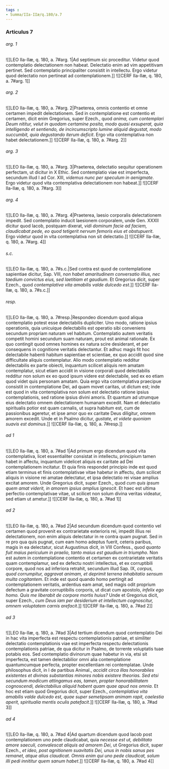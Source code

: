 ```yaml
---
tags : 
- Summa/IIa-IIæ/q.180/a.7
---
```


### Articulus 7

###### arg. 1
![[LEO IIa-IIæ, q. 180, a. 7#arg. 1|Ad septimum sic proceditur. Videtur quod contemplatio delectationem non habeat. Delectatio enim ad vim appetitivam pertinet. Sed contemplatio principaliter consistit in intellectu. Ergo videtur quod delectatio non pertineat ad contemplationem.]]
![[CERF IIa-IIæ, q. 180, a. 7#arg. 1]]

###### arg. 2
![[LEO IIa-IIæ, q. 180, a. 7#arg. 2|Praeterea, omnis contentio et omne certamen impedit delectationem. Sed in contemplatione est contentio et certamen, dicit enim Gregorius, super Ezech., quod *anima, cum contemplari Deum nititur, velut in quodam certamine posita, modo quasi exsuperat, quia intelligendo et sentiendo, de incircumscripto lumine aliquid degustat, modo succumbit, quia degustando iterum deficit*. Ergo vita contemplativa non habet delectationem.]]
![[CERF IIa-IIæ, q. 180, a. 7#arg. 2]]

###### arg. 3
![[LEO IIa-IIæ, q. 180, a. 7#arg. 3|Praeterea, delectatio sequitur operationem perfectam, ut dicitur in X Ethic. Sed contemplatio viae est imperfecta, secundum illud I ad Cor. XIII, *videmus nunc per speculum in aenigmate*. Ergo videtur quod vita contemplativa delectationem non habeat.]]
![[CERF IIa-IIæ, q. 180, a. 7#arg. 3]]

###### arg. 4
![[LEO IIa-IIæ, q. 180, a. 7#arg. 4|Praeterea, laesio corporalis delectationem impedit. Sed contemplatio inducit laesionem corporalem, unde Gen. XXXII dicitur quod Iacob, postquam dixerat, *vidi dominum facie ad faciem, claudicabat pede, eo quod tetigerit nervum femoris eius et obstupuerit*. Ergo videtur quod in vita contemplativa non sit delectatio.]]
![[CERF IIa-IIæ, q. 180, a. 7#arg. 4]]

###### s.c.
![[LEO IIa-IIæ, q. 180, a. 7#s.c.|Sed contra est quod de contemplatione sapientiae dicitur, Sap. VIII, *non habet amaritudinem conversatio illius, nec taedium convictus eius, sed laetitiam et gaudium*. Et Gregorius dicit, super Ezech., quod *contemplativa vita amabilis valde dulcedo est*.]]
![[CERF IIa-IIæ, q. 180, a. 7#s.c.]]

###### resp.
![[LEO IIa-IIæ, q. 180, a. 7#resp.|Respondeo dicendum quod aliqua contemplatio potest esse delectabilis dupliciter. Uno modo, ratione ipsius operationis, quia unicuique delectabilis est operatio sibi conveniens secundum propriam naturam vel habitum. Contemplatio autem veritatis competit homini secundum suam naturam, prout est animal rationale. Ex quo contingit quod omnes homines ex natura scire desiderant, et per consequens in cognitione veritatis delectantur. Et adhuc magis fit hoc delectabile habenti habitum sapientiae et scientiae, ex quo accidit quod sine difficultate aliquis contemplatur. Alio modo contemplatio redditur delectabilis ex parte obiecti, inquantum scilicet aliquis rem amatam contemplatur, sicut etiam accidit in visione corporali quod delectabilis redditur non solum ex eo quod ipsum videre est delectabile, sed ex eo etiam quod videt quis personam amatam. Quia ergo vita contemplativa praecipue consistit in contemplatione Dei, ad quam movet caritas, ut dictum est; inde est quod in vita contemplativa non solum est delectatio ratione ipsius contemplationis, sed ratione ipsius divini amoris. Et quantum ad utrumque eius delectatio omnem delectationem humanam excedit. Nam et delectatio spiritualis potior est quam carnalis, ut supra habitum est, cum de passionibus ageretur, et ipse amor quo ex caritate Deus diligitur, omnem amorem excedit. Unde et in Psalmo dicitur, *gustate, et videte quoniam suavis est dominus*.]]
![[CERF IIa-IIæ, q. 180, a. 7#resp.]]

###### ad 1
![[LEO IIa-IIæ, q. 180, a. 7#ad 1|Ad primum ergo dicendum quod vita contemplativa, licet essentialiter consistat in intellectu, principium tamen habet in affectu, inquantum videlicet aliquis ex caritate ad Dei contemplationem incitatur. Et quia finis respondet principio inde est quod etiam terminus et finis contemplativae vitae habetur in affectu, dum scilicet aliquis in visione rei amatae delectatur, et ipsa delectatio rei visae amplius excitat amorem. Unde Gregorius dicit, super Ezech., quod *cum quis ipsum quem amat viderit, in amorem ipsius amplius ignescit*. Et haec est ultima perfectio contemplativae vitae, ut scilicet non solum divina veritas videatur, sed etiam ut ametur.]]
![[CERF IIa-IIæ, q. 180, a. 7#ad 1]]

###### ad 2
![[LEO IIa-IIæ, q. 180, a. 7#ad 2|Ad secundum dicendum quod contentio vel certamen quod provenit ex contrarietate exterioris rei, impedit illius rei delectationem, non enim aliquis delectatur in re contra quam pugnat. Sed in re pro qua quis pugnat, cum eam homo adeptus fuerit, ceteris paribus, magis in ea delectatur, sicut Augustinus dicit, in VIII Confess., quod *quanto fuit maius periculum in praelio, tanto maius est gaudium in triumpho*. Non est autem in contemplatione contentio et certamen ex contrarietate veritatis quam contemplamur, sed ex defectu nostri intellectus, et ex corruptibili corpore, quod nos ad inferiora retrahit, secundum illud Sap. IX, *corpus, quod corrumpitur, aggravat animam, et deprimit terrena inhabitatio sensum multa cogitantem*. Et inde est quod quando homo pertingit ad contemplationem veritatis, ardentius eam amat, sed magis odit proprium defectum a gravitate corruptibilis corporis, ut dicat cum apostolo, *infelix ego homo. Quis me liberabit de corpore mortis huius?* Unde et Gregorius dicit, super Ezech., *cum Deus iam per desiderium et intellectum cognoscitur, omnem voluptatem carnis arefacit*.]]
![[CERF IIa-IIæ, q. 180, a. 7#ad 2]]

###### ad 3
![[LEO IIa-IIæ, q. 180, a. 7#ad 3|Ad tertium dicendum quod contemplatio Dei in hac vita imperfecta est respectu contemplationis patriae, et similiter delectatio contemplationis viae est imperfecta respectu delectationis contemplationis patriae, de qua dicitur in Psalmo, de torrente voluptatis tuae potabis eos. Sed contemplatio divinorum quae habetur in via, etsi sit imperfecta, est tamen delectabilior omni alia contemplatione quantumcumque perfecta, propter excellentiam rei contemplatae. Unde philosophus dicit, in I de partibus Animal., *accidit circa illas honorabiles existentes et divinas substantias minores nobis existere theorias. Sed etsi secundum modicum attingamus eas, tamen, propter honorabilitatem cognoscendi, delectabilius aliquid habent quam quae apud nos omnia*. Et hoc est etiam quod Gregorius dicit, super Ezech., *contemplativa vita amabilis valde dulcedo est, quae super semetipsam animam rapit, caelestia aperit, spiritualia mentis oculis patefacit*.]]
![[CERF IIa-IIæ, q. 180, a. 7#ad 3]]

###### ad 4
![[LEO IIa-IIæ, q. 180, a. 7#ad 4|Ad quartum dicendum quod Iacob post contemplationem uno pede claudicabat, quia *necesse est ut, debilitato amore saeculi, convalescat aliquis ad amorem Dei*, ut Gregorius dicit, super Ezech., *et ideo, post agnitionem suavitatis Dei, unus in nobis sanus pes remanet, atque alius claudicat. Omnis enim qui uno pede claudicat, solum illi pedi innititur quem sanum habet*.]]
![[CERF IIa-IIæ, q. 180, a. 7#ad 4]]

